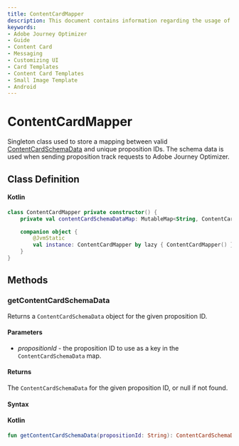 ```yaml
---
title: ContentCardMapper
description: This document contains information regarding the usage of the Content Card Mapper.
keywords:
- Adobe Journey Optimizer
- Guide
- Content Card
- Messaging
- Customizing UI
- Card Templates
- Content Card Templates
- Small Image Template
- Android
---
```


# ContentCardMapper

Singleton class used to store a mapping between valid [ContentCardSchemaData](../../../public-classes/content-card-schema-data.md#android-interface) and unique proposition IDs. The schema data is used when sending proposition track requests to Adobe Journey Optimizer.

## Class Definition

<CodeBlock slots="heading, code" repeat="1" languages="Kotlin" />

#### Kotlin

```kotlin
class ContentCardMapper private constructor() {
    private val contentCardSchemaDataMap: MutableMap<String, ContentCardSchemaData> = HashMap()

    companion object {
        @JvmStatic
        val instance: ContentCardMapper by lazy { ContentCardMapper() }
    }
}
```

## Methods

### getContentCardSchemaData

Returns a `ContentCardSchemaData` object for the given proposition ID.

#### Parameters

* _propositionId_ - the proposition ID to use as a key in the `ContentCardSchemaData` map.

#### Returns

The `ContentCardSchemaData` for the given proposition ID, or null if not found.

#### Syntax

<CodeBlock slots="heading, code" repeat="1" languages="Kotlin" />

#### Kotlin

```kotlin
fun getContentCardSchemaData(propositionId: String): ContentCardSchemaData?
```
